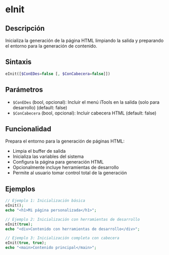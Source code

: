 # eInit

## Descripción
Inicializa la generación de la página HTML limpiando la salida y preparando el entorno para la generación de contenido.

## Sintaxis
```php
eInit([$ConEDes=false [, $ConCabecera=false]])
```

## Parámetros
- `$ConEDes` (bool, opcional): Incluir el menú iTools en la salida (solo para desarrollo) (default: false)
- `$ConCabecera` (bool, opcional): Incluir cabecera HTML (default: false)

## Funcionalidad
Prepara el entorno para la generación de páginas HTML:
- Limpia el buffer de salida
- Inicializa las variables del sistema
- Configura la página para generación HTML
- Opcionalmente incluye herramientas de desarrollo
- Permite al usuario tomar control total de la generación

## Ejemplos
```php
// Ejemplo 1: Inicialización básica
eInit();
echo "<h1>Mi página personalizada</h1>";

// Ejemplo 2: Inicialización con herramientas de desarrollo
eInit(true);
echo "<div>Contenido con herramientas de desarrollo</div>";

// Ejemplo 3: Inicialización completa con cabecera
eInit(true, true);
echo "<main>Contenido principal</main>";
```